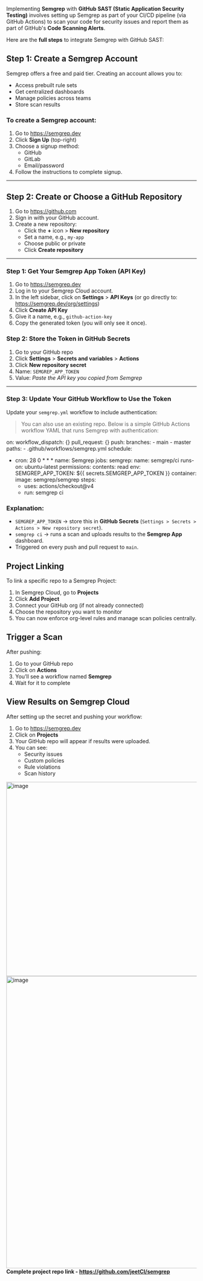 Implementing **Semgrep** with **GitHub SAST (Static Application Security Testing)** involves setting up Semgrep as part of your CI/CD pipeline (via GitHub Actions) to scan your code for security issues and report them as part of GitHub's **Code Scanning Alerts**.

Here are the **full steps** to integrate Semgrep with GitHub SAST:

## Step 1: Create a Semgrep Account

Semgrep offers a free and paid tier. Creating an account allows you to:

- Access prebuilt rule sets
- Get centralized dashboards
- Manage policies across teams
- Store scan results

### To create a Semgrep account:

1. Go to https://semgrep.dev
2. Click **Sign Up** (top-right)
3. Choose a signup method:
    - GitHub
    - GitLab
    - Email/password
4. Follow the instructions to complete signup.

---

## Step 2: Create or Choose a GitHub Repository

1. Go to https://github.com
2. Sign in with your GitHub account.
3. Create a new repository:
    - Click the **+** icon > **New repository**
    - Set a name, e.g., `my-app`
    - Choose public or private
    - Click **Create repository**
  ---

### Step 1: Get Your Semgrep App Token (API Key)

1. Go to https://semgrep.dev
2. Log in to your Semgrep Cloud account.
3. In the left sidebar, click on **Settings** > **API Keys** (or go directly to: https://semgrep.dev/org/settings)
4. Click **Create API Key**
5. Give it a name, e.g., `github-action-key`
6. Copy the generated token (you will only see it once).

### Step 2: Store the Token in GitHub Secrets

1. Go to your GitHub repo
2. Click **Settings** > **Secrets and variables** > **Actions**
3. Click **New repository secret**
4. Name: `SEMGREP_APP_TOKEN`
5. Value: *Paste the API key you copied from Semgrep*

---

### Step 3: Update Your GitHub Workflow to Use the Token

Update your `semgrep.yml` workflow to include authentication:

> You can also use an existing repo.
Below is a simple GitHub Actions workflow YAML that runs Semgrep with authentication:

on:
  workflow_dispatch: {}
  pull_request: {}
  push:
    branches:
    - main
    - master
    paths:
    - .github/workflows/semgrep.yml
  schedule:

  - cron: 28 0 * * *
name: Semgrep
jobs:
  semgrep:
    name: semgrep/ci
    runs-on: ubuntu-latest
    permissions:
      contents: read
    env:
      SEMGREP_APP_TOKEN: ${{ secrets.SEMGREP_APP_TOKEN }}
    container:
      image: semgrep/semgrep
    steps:
    - uses: actions/checkout@v4
    - run: semgrep ci


### Explanation:

- `SEMGREP_APP_TOKEN` → store this in **GitHub Secrets** (`Settings > Secrets > Actions > New repository secret`).
- `semgrep ci` → runs a scan and uploads results to the **Semgrep App** dashboard.
- Triggered on every push and pull request to `main`.

## Project Linking

To link a specific repo to a Semgrep Project:

1. In Semgrep Cloud, go to **Projects**
2. Click **Add Project**
3. Connect your GitHub org (if not already connected)
4. Choose the repository you want to monitor
5. You can now enforce org-level rules and manage scan policies centrally.

## Trigger a Scan

After pushing:

1. Go to your GitHub repo
2. Click on **Actions**
3. You’ll see a workflow named **Semgrep** 
4. Wait for it to complete

## View Results on Semgrep Cloud

After setting up the secret and pushing your workflow:

1. Go to https://semgrep.dev
2. Click on **Projects**
3. Your GitHub repo will appear if results were uploaded.
4. You can see:
    - Security issues
    - Custom policies
    - Rule violations
    - Scan history
  
<img width="1507" height="513" alt="image" src="https://github.com/user-attachments/assets/17fc86c5-f2c2-4ec7-b931-ab41e4e44a0d" />
<img width="1532" height="772" alt="image" src="https://github.com/user-attachments/assets/3217abfa-530c-4053-a27a-231d63aebec0" /

**Complete project repo link - https://github.com/jeetCl/semgrep**


